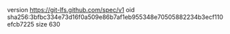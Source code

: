 version https://git-lfs.github.com/spec/v1
oid sha256:3bfbc334e73d16f0a509e86b7af1eb955348e70505882234b3ecf110efcb7225
size 630

